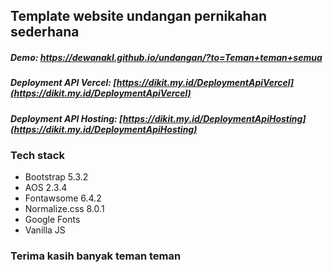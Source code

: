 ## Template website undangan pernikahan sederhana

##### Demo: https://dewanakl.github.io/undangan/?to=Teman+teman+semua

##### Deployment API Vercel: [https://dikit.my.id/DeploymentApiVercel](https://dikit.my.id/DeploymentApiVercel)
##### Deployment API Hosting: [https://dikit.my.id/DeploymentApiHosting](https://dikit.my.id/DeploymentApiHosting)

### Tech stack
- Bootstrap 5.3.2
- AOS 2.3.4
- Fontawsome 6.4.2
- Normalize.css 8.0.1
- Google Fonts
- Vanilla JS

### Terima kasih banyak teman teman
